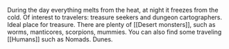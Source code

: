 During the day everything melts from the heat, at night it freezes from the cold. Of interest to travelers: treasure seekers and dungeon cartographers. Ideal place for treasure. There are plenty of [[Desert monsters]], such as worms, manticores, scorpions, mummies. You can also find some traveling [[Humans]] such as Nomads. Dunes.